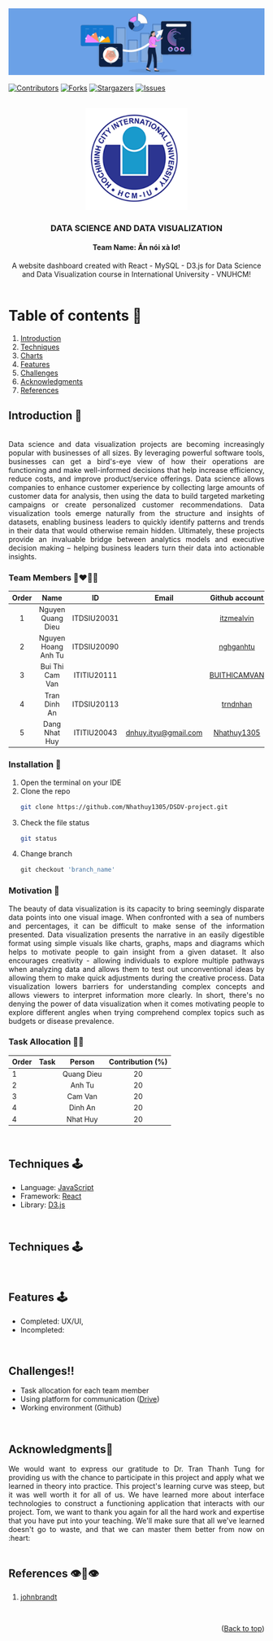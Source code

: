 <div id="top" align="center">
<img src="src/assets/logo/banner.jpg" alt="Banner">
</div>

[![Contributors][contributors-shield]][contributors-url]
[![Forks][forks-shield]][forks-url]
[![Stargazers][stars-shield]][stars-url]
[![Issues][issues-shield]][issues-url]

<!-- PROJECT LOGO -->
<br />
<div align="center">
  <a href="https://github.com/Nhathuy1305/OOP_BOMBERMAN_GAME.git">
    <img src="src/assets/logo/logo.png" alt="Logo" width="200" height="200">
  </a>

  <h3 align="center">DATA SCIENCE AND DATA VISUALIZATION</h3>
  <h4 align="center">Team Name: Ăn nói xà lơ!</h4>

  <p align="center">
    A website dashboard created with React - MySQL - D3.js for Data Science and Data Visualization course in International University - VNUHCM!
    <br />
    <br />
    <!-- <a href="https://youtu.be/iLo5E-07aY0">View Demo</a> -->
  </p>
</div>

<!-- TABLE OF CONTENTS -->
# Table of contents :round_pushpin:
1. [Introduction](#Introduction)
2. [Techniques](#Techniques)
3. [Charts](#Charts)
4. [Features](#Features)
5. [Challenges](#Challenges)
6. [Acknowledgments](#Acknowledgments)
7. [References](#References)
<!-- <details>
  <summary>Table of Contents</summary>
  <ol>
    <li>
      <a href="#Introduction">Introduction</a>
      <ul>
        <li><a href="#Team-members">Team Members</a></li>
	<li><a href="#installation">Installation</a></li>
	<li><a href="#motivation">Motivation</a></li>
	<li><a href="#task-allocation">Task Allocation</a></li>      
      </ul>
    </li>
    <li><a href="#technologies">Technologies</a></li>
    <li><a href="#uml-class-diagram">UML Class Diagram</a></li>
    <li><a href="#features">Features</a></li>
    <li><a href="#challenges">Challenges</a></li>
    <li><a href="#acknowledgments">Acknowledgments</a></li>
    <li><a href="#references">References</a></li>
  </ol>
</details> -->

<!-- ABOUT THE PROJECT -->

## Introduction <a name="Introduction"></a> :bricks:

<div align="center">
<img src="screenshots/Intro.gif" alt="">
</div>

<div style="text-align:justify">
Data science and data visualization projects are becoming increasingly popular with businesses of all sizes. By leveraging powerful software tools, businesses can get a bird's-eye view of how their operations are functioning and make well-informed decisions that help increase efficiency, reduce costs, and improve product/service offerings. Data science allows companies to enhance customer experience by collecting large amounts of customer data for analysis, then using the data to build targeted marketing campaigns or create personalized customer recommendations. Data visualization tools emerge naturally from the structure and insights of datasets, enabling business leaders to quickly identify patterns and trends in their data that would otherwise remain hidden. Ultimately, these projects provide an invaluable bridge between analytics models and executive decision making – helping business leaders turn their data into actionable insights.
</div>

### Team Members :couplekiss_man_man:

| Order |         Name          |     ID      |            Email            |                       Github account                        |                              Facebook                              |
| :---: | :-------------------: | :---------: | :-------------------------: | :---------------------------------------------------------: | :----------------------------------------------------------------: |
|   1   |     Nguyen Quang Dieu      | ITDSIU20031 |  |           [itzmealvin](https://github.com/itzmealvin)           | [Nguyen Quang Dieu](https://www.facebook.com/it.z.me.quangdieu) |
|   2   | Nguyen Hoang Anh Tu | ITDSIU20090 |   | [nghganhtu](https://github.com/nghganhtu) |         [Joseph Nguyen](https://www.facebook.com/profile.php?id=100084848316418)         |
|   3   | Bui Thi Cam Van | ITITIU20111 |  |       [BUITHICAMVAN](https://github.com/BUITHICAMVAN)       |     [Vân Bùi](https://www.facebook.com/profile.php?id=100085262943407)      |
|   4   | Tran Dinh An | ITDSIU20113 |  |       [trndnhan](https://github.com/trndnhan)       |     [Đình Trần](https://www.facebook.com/1ancelot)      |
|   5   |     Dang Nhat Huy     | ITITIU20043 |    dnhuy.ityu@gmail.com     |        [Nhathuy1305](https://github.com/Nhathuy1305)        |          [Nhật Huy](https://www.facebook.com/nhhuy.135/)           |

### Installation :dart: 

1. Open the terminal on your IDE
2. Clone the repo
   ```sh
   git clone https://github.com/Nhathuy1305/DSDV-project.git
   ```
3. Check the file status
   ```sh
   git status
   ```
4. Change branch
   ```js
   git checkout 'branch_name'
   ```

### Motivation :mechanical_arm:

<div style="text-align:justify">
The beauty of data visualization is its capacity to bring seemingly disparate data points into one visual image. When confronted with a sea of numbers and percentages, it can be difficult to make sense of the information presented. Data visualization presents the narrative in an easily digestible format using simple visuals like charts, graphs, maps and diagrams which helps to motivate people to gain insight from a given dataset. It also encourages creativity - allowing individuals to explore multiple pathways when analyzing data and allows them to test out unconventional ideas by allowing them to make quick adjustments during the creative process. Data visualization lowers barriers for understanding complex concepts and allows viewers to interpret information more clearly. In short, there's no denying the power of data visualization when it comes motivating people to explore different angles when trying comprehend complex topics such as budgets or disease prevalence.
</div>

### Task Allocation :ok_man:

| Order | Task                                    |  Person   | Contribution (%) |
| :---- | :-------------------------------------- | :-------: | :----------: |
| 1     |                  |  Quang Dieu  |      20      |
| 2     |                              | Anh Tu |      20      |
| 3     |                     | Cam Van |      20      |
| 4     |  | Dinh An   |      20      |
| 4     |  | Nhat Huy  |      20      |


<br />

## Techniques <a name="Techniques"></a>:joystick:
- Language: [JavaScript](https://www.javascript.com)
- Framework: [React](https://reactjs.org)
- Library: [D3.js](https://d3js.org)


<br />

<!-- CHARTS -->
## Techniques <a name="Techniques"></a>:joystick:


<br />


<!-- FEATURES -->
## Features <a name="Features"></a>:joystick: 
- Completed: UX/UI,
- Incompleted: 
<br />

<!-- CHALLENGES -->
## Challenges<a name="Challenges">:bangbang:

- Task allocation for each team member
- Using platform for communication ([Drive](https://drive.google.com/drive/folders/16kYHirTOXbcELtR-mdmpXU44hPHjq5Cn?usp=sharing))
- Working environment (Github)
<br />
	
## Acknowledgments<a name="Acknowledgments">:brain:
<div style="text-align:justify">
We would want to express our gratitude to Dr. Tran Thanh Tung for providing us with the chance to
participate in this project and apply what we learned in theory into practice. This project's
learning curve was steep, but it was well worth it for all of us. We have learned more about interface technologies to construct a functioning application
that interacts with our project. Tom, we want to thank you again for all the hard work and expertise that you have
put into your teaching. We'll make sure that all we've learned doesn't go to waste, and that
we can master them better from now on :heart:
</div>

<br />


## References<a name="References">  :eye::tongue::eye:
1. [johnbrandt](https://johnbrandt.org/portfolio/d3/)

<br />

<p align="right">(<a href="#top">Back to top</a>)</p>

<!-- MARKDOWN LINKS & IMAGES -->
<!-- https://www.markdownguide.org/basic-syntax/#reference-style-links -->

[contributors-shield]: https://img.shields.io/github/contributors/Nhathuy1305/DSDV-project.svg?style=for-the-badge
[contributors-url]: https://github.com/Nhathuy1305/DSDV-project/graphs/contributors
[forks-shield]: https://img.shields.io/github/forks/Nhathuy1305/DSDV-project.svg?style=for-the-badge
[forks-url]: https://github.com/Nhathuy1305/DSDV-project/network/members
[stars-shield]: https://img.shields.io/github/stars/Nhathuy1305/DSDV-project.svg?style=for-the-badge
[stars-url]: https://github.com/Nhathuy1305/DSDV-project/stargazers
[issues-shield]: https://img.shields.io/github/issues/Nhathuy1305/DSDV-project.svg?style=for-the-badge
[issues-url]: https://github.com//Nhathuy1305/DSDV-project/issues

